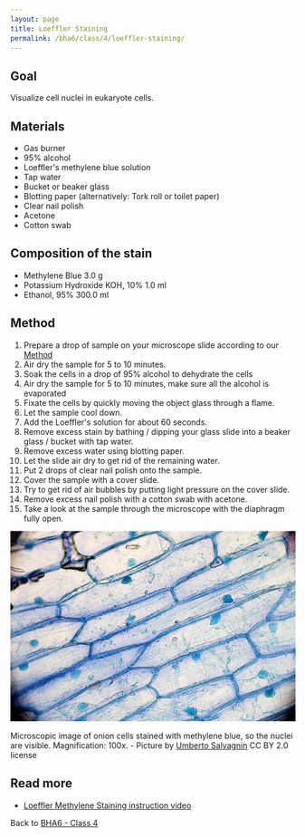 ```yaml
---
layout: page
title: Loeffler Staining
permalink: /bha6/class/4/loeffler-staining/
---
```


## Goal

Visualize cell nuclei in eukaryote cells.

## Materials

* Gas burner
* 95% alcohol
* Loeffler's methylene blue solution
* Tap water
* Bucket or beaker glass
* Blotting paper (alternatively: Tork roll or toilet paper)
* Clear nail polish
* Acetone
* Cotton swab

## Composition of the stain

* Methylene Blue			          	3.0 g
* Potassium Hydroxide KOH, 10%		1.0 ml
* Ethanol, 95%			         		300.0 ml

## Method

1. Prepare a drop of sample on your microscope slide according to our [Method](/bha6/class/4/preparing-slides/)
2. Air dry the sample for 5 to 10 minutes.
3. Soak the cells in a drop of 95% alcohol to dehydrate the cells
4. Air dry the sample for 5 to 10 minutes, make sure all the alcohol is evaporated
5. Fixate the cells by quickly moving the object glass through a flame.
6. Let the sample cool down.
7. Add the Loeffler's solution for about 60 seconds.
8. Remove excess stain by bathing / dipping your glass slide into a beaker glass / bucket with tap water.
9. Remove excess water using blotting paper.
10. Let the slide air dry to get rid of the remaining water.
11. Put 2 drops of clear nail polish onto the sample.
12. Cover the sample with a cover slide.
13. Try to get rid of air bubbles by putting light pressure on the cover slide.
14. Remove excess nail polish with a cotton swab with acetone.
15. Take a look at the sample through the microscope with the diaphragm fully open.

![Loeffler stain](/bha6/class/4/loeffler-methylene-blue-stain.jpg)

Microscopic image of onion cells stained with methylene blue, so the nuclei are visible. Magnification: 100x. - Picture by [
Umberto Salvagnin](https://www.flickr.com/photos/kaibara/3839720754/) CC BY 2.0 license

## Read more

* [Loeffler Methylene Staining instruction video](https://www.youtube.com/watch?v=vGjvSeJfhDs)

Back to [BHA6 - Class 4](/bha6/class/4/)
